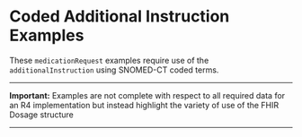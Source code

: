 # Coded Additional Instruction Examples

These `medicationRequest` examples require use of the `additionalInstruction` using SNOMED-CT coded terms.

---

<div class="nhsd-a-box nhsd-a-box--bg-light-yellow nhsd-!t-margin-bottom-6 nhsd-t-body">
    <strong>Important:</strong> Examples are not complete with respect to all required data for an R4 implementation but instead highlight the variety of use of the FHIR Dosage structure
</div>

---